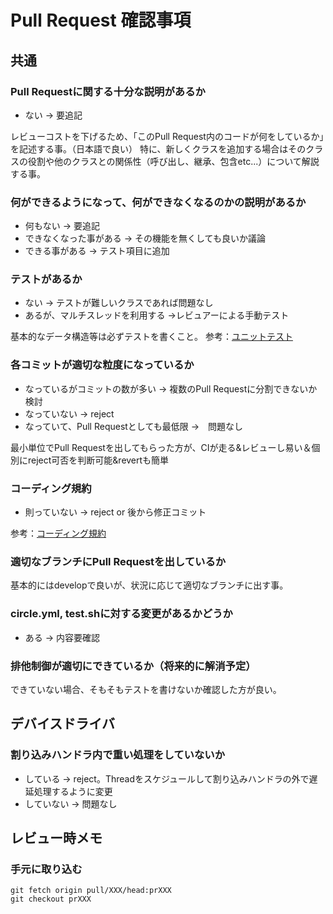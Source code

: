 Pull Request 確認事項
====================

共通
---
### Pull Requestに関する十分な説明があるか
* ない → 要追記

レビューコストを下げるため、「このPull Request内のコードが何をしているか」を記述する事。（日本語で良い）
特に、新しくクラスを追加する場合はそのクラスの役割や他のクラスとの関係性（呼び出し、継承、包含etc...）について解説する事。

### 何ができるようになって、何ができなくなるのかの説明があるか
* 何もない → 要追記
* できなくなった事がある → その機能を無くしても良いか議論
* できる事がある → テスト項目に追加

### テストがあるか
* ない → テストが難しいクラスであれば問題なし
* あるが、マルチスレッドを利用する →レビュアーによる手動テスト

基本的なデータ構造等は必ずテストを書くこと。
参考：[ユニットテスト](doc/test.md)

### 各コミットが適切な粒度になっているか
* なっているがコミットの数が多い → 複数のPull Requestに分割できないか検討
* なっていない → reject
* なっていて、Pull Requestとしても最低限 →　問題なし

最小単位でPull Requestを出してもらった方が、CIが走る&レビューし易い＆個別にreject可否を判断可能&revertも簡単

### コーディング規約
* 則っていない → reject or 後から修正コミット

参考：[コーディング規約](codingstyle.md)

### 適切なブランチにPull Requestを出しているか

基本的にはdevelopで良いが、状況に応じて適切なブランチに出す事。

### circle.yml, test.shに対する変更があるかどうか
* ある → 内容要確認

### 排他制御が適切にできているか（将来的に解消予定）
できていない場合、そもそもテストを書けないか確認した方が良い。

デバイスドライバ
---------------
### 割り込みハンドラ内で重い処理をしていないか
* している → reject。Threadをスケジュールして割り込みハンドラの外で遅延処理するように変更
* していない → 問題なし

レビュー時メモ
--------------

### 手元に取り込む

```
git fetch origin pull/XXX/head:prXXX
git checkout prXXX
```

